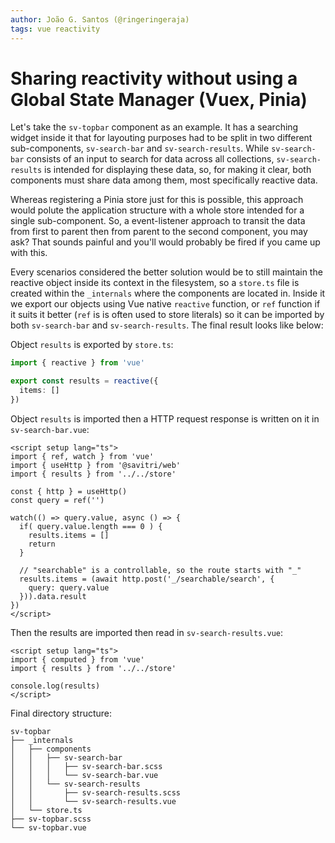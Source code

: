 ```yaml
---
author: João G. Santos (@ringeringeraja)
tags: vue reactivity
---
```


# Sharing reactivity without using a Global State Manager (Vuex, Pinia)

Let's take the `sv-topbar` component as an example. It has a searching widget inside it that for layouting purposes had to be split in two different sub-components, `sv-search-bar` and `sv-search-results`. While `sv-search-bar` consists of an input to search for data across all collections, `sv-search-results` is intended for displaying these data, so, for making it clear, both components must share data among them, most specifically reactive data.

Whereas registering a Pinia store just for this is possible, this approach would polute the application structure with a whole store intended for a single sub-component. So, a event-listener approach to transit the data from first to parent then from parent to the second component, you may ask? That sounds painful and you'll would probably be fired if you came up with this.

Every scenarios considered the better solution would be to still maintain the reactive object inside its context in the filesystem, so a `store.ts` file is created within the `_internals` where the components are located in. Inside it we export our objects using Vue native `reactive` function, or `ref` function if it suits it better (`ref` is is often used to store literals) so it can be imported by both `sv-search-bar` and `sv-search-results`. The final result looks like below:

Object `results` is exported by `store.ts`:
```typescript
import { reactive } from 'vue'

export const results = reactive({
  items: []
})
```

Object `results` is imported then a HTTP request response is written on it in `sv-search-bar.vue`:
```vue
<script setup lang="ts">
import { ref, watch } from 'vue'
import { useHttp } from '@savitri/web'
import { results } from '../../store'

const { http } = useHttp()
const query = ref('')

watch(() => query.value, async () => {
  if( query.value.length === 0 ) {
    results.items = []
    return
  }

  // "searchable" is a controllable, so the route starts with "_"
  results.items = (await http.post('_/searchable/search', {
    query: query.value
  })).data.result
})
</script>
```

Then the results are imported then read in `sv-search-results.vue`:
```vue
<script setup lang="ts">
import { computed } from 'vue'
import { results } from '../../store'

console.log(results)
</script>
```

Final directory structure:
```
sv-topbar
├── _internals
│   ├── components
│   │   ├── sv-search-bar
│   │   │   ├── sv-search-bar.scss
│   │   │   └── sv-search-bar.vue
│   │   └── sv-search-results
│   │       ├── sv-search-results.scss
│   │       └── sv-search-results.vue
│   └── store.ts
├── sv-topbar.scss
└── sv-topbar.vue

```
